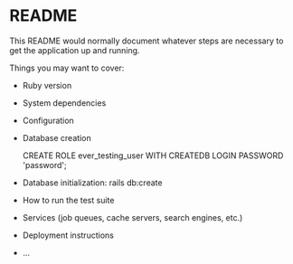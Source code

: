 # README

This README would normally document whatever steps are necessary to get the
application up and running.

Things you may want to cover:

* Ruby version

* System dependencies

* Configuration

* Database creation
    
    CREATE ROLE ever_testing_user WITH CREATEDB LOGIN PASSWORD 'password';

* Database initialization:
    rails db:create

* How to run the test suite

* Services (job queues, cache servers, search engines, etc.)

* Deployment instructions

* ...
